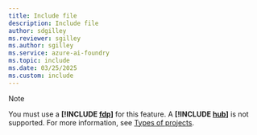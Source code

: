 ```yaml
---
title: Include file
description: Include file
author: sdgilley
ms.reviewer: sgilley
ms.author: sgilley
ms.service: azure-ai-foundry
ms.topic: include
ms.date: 03/25/2025
ms.custom: include
---
```


> [!NOTE]
> You must use a **[!INCLUDE [fdp](fdp-project-name.md)]** for this feature. A **[!INCLUDE [hub](hub-project-name.md)]** is not supported. For more information, see [Types of projects](../what-is-azure-ai-foundry.md#project-types).